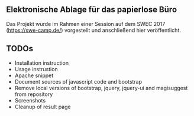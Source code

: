 ## Elektronische Ablage für das papierlose Büro

Das Projekt wurde im Rahmen einer Session auf dem SWEC 2017 (https://swe-camp.de/) vorgestellt und anschließend hier veröffentlicht.

## TODOs
- Installation instruction
- Usage instrustion
- Apache snippet
- Document sources of javascript code and bootstrap
- Remove local versions of bootstrap, jquery, jquery-ui and magisuggest from repository
- Screenshots
- Cleanup of result page
